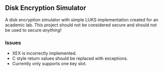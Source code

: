 ## Disk Encryption Simulator

A disk encryption simulator with simple LUKS implementation created for an academic lab. This project should not be considered secure and should not be used to secure *anything*!

### Issues
* XEX is incorrectly implemented.
* C style return values should be replaced with exceptions.
* Currently only supports one key slot.
